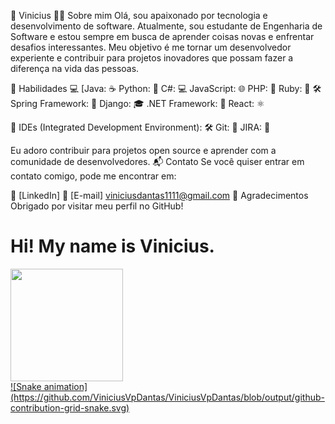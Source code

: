 👋 Vinicius
🧑‍💻 Sobre mim
Olá, sou apaixonado por tecnologia e desenvolvimento de software. Atualmente, sou estudante de Engenharia de Software e estou sempre em busca de aprender coisas novas e enfrentar desafios interessantes. Meu objetivo é me tornar um desenvolvedor experiente e contribuir para projetos inovadores que possam fazer a diferença na vida das pessoas.

🚀 Habilidades
💻 [Java: ☕️
Python: 🐍
C#: 💻
JavaScript: 🌐
PHP: 🐘
Ruby: 💎
🛠️ Spring Framework: 🍃
Django: 🎓
.NET Framework: 🎯
React: ⚛️

🧰 
IDEs (Integrated Development Environment): 🛠️
Git: 🐙
JIRA: 📝

Eu adoro contribuir para projetos open source e aprender com a comunidade de desenvolvedores. 
📬 Contato
Se você quiser entrar em contato comigo, pode me encontrar em:

🔗 [LinkedIn]
📧 [E-mail] viniciusdantas1111@gmail.com
🙏 Agradecimentos
Obrigado por visitar meu perfil no GitHub!
<h1> Hi! My name is Vinicius. </h1>

<div>
  <a href="https://github.com/ViniciusVpDantas">
  <img height="180em"   align="center" src="https://github-readme-stats.vercel.app/api?username=ViniciusVpDantas&show_icons=true&theme=react&include_all_commits=true&count_private=true"/>
 <div>
    ![Snake animation](https://github.com/ViniciusVpDantas/ViniciusVpDantas/blob/output/github-contribution-grid-snake.svg)
    </div>


